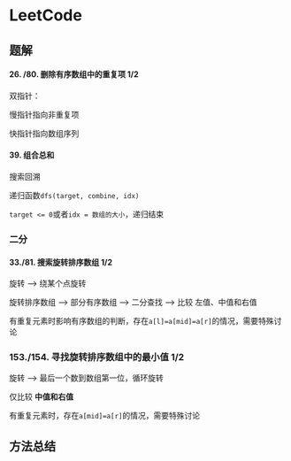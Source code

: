 # LeetCode

## 题解

#### 26. /80. 删除有序数组中的重复项 1/2

双指针：

慢指针指向非重复项

快指针指向数组序列

#### 39. 组合总和

搜索回溯

递归函数`dfs(target, combine, idx)`

`target <= 0`或者`idx = 数组的大小`，递归结束

### 二分

#### 33./81. 搜索旋转排序数组 1/2

旋转 --> 绕某个点旋转

旋转排序数组 --> 部分有序数组 --> 二分查找 --> 比较 左值、中值和右值

有重复元素时影响有序数组的判断，存在`a[l]=a[mid]=a[r]`的情况，需要特殊讨论

### 153./154. 寻找旋转排序数组中的最小值 1/2

旋转 --> 最后一个数到数组第一位，循环旋转

仅比较 **中值和右值**

有重复元素时，存在`a[mid]=a[r]`的情况，需要特殊讨论

## 方法总结